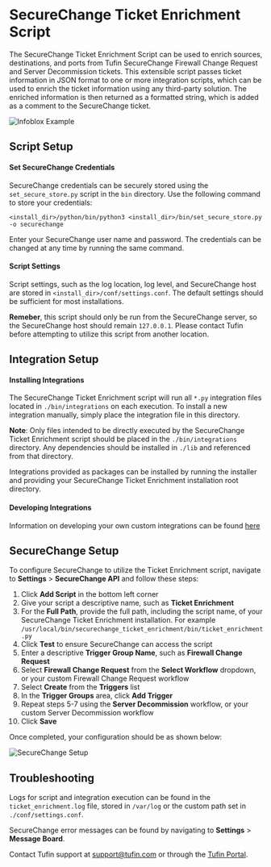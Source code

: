 # SecureChange Ticket Enrichment Script

The SecureChange Ticket Enrichment Script can be used to enrich sources, destinations, and ports from Tufin SecureChange Firewall Change Request and Server Decommission tickets.  This extensible script passes ticket information in JSON format to one or more integration scripts, which can be used to enrich the ticket information using any third-party solution.  The enriched information is then returned as a formatted string, which is added as a comment to the SecureChange ticket.

![Infoblox Example](https://raw.githubusercontent.com/jtmoran/SecureChange-Ticket-Enrichment/master/screenshots/Example%20Results.PNG?raw=true)

## Script Setup

#### Set SecureChange Credentials
SecureChange credentials can be securely stored using the `set_secure_store.py` script in the `bin` directory.  Use the following command to store your credentials:

`<install_dir>/python/bin/python3 <install_dir>/bin/set_secure_store.py -o securechange`

Enter your SecureChange user name and password.  The credentials can be changed at any time by running the same command.

#### Script Settings

Script settings, such as the log location, log level, and SecureChange host are stored in `<install_dir>/conf/settings.conf`.  The default settings should be sufficient for most installations.

**Remeber**, this script should only be run from the SecureChange server, so the SecureChange host should remain `127.0.0.1`.  Please contact Tufin before attempting to utilize this script from another location.

## Integration Setup

#### Installing Integrations

The SecureChange Ticket Enrichment script will run all `*.py` integration files located in `./bin/integrations` on each execution.  To install a new integration manually, simply place the integration file in this directory.  

**Note**: Only files intended to be directly executed by the SecureChange Ticket Enrichment script should be placed in the `./bin/integrations` directory. Any dependencies should be installed in `./lib` and referenced from that directory.  

Integrations provided as packages can be installed by running the installer and providing your SecureChange Ticket Enrichment installation root directory.

#### Developing Integrations

Information on developing your own custom integrations can be found [here](https://github.com/jtmoran/SecureChange-Ticket-Enrichment/blob/master/Developing%20Integrations.md)

## SecureChange Setup

To configure SecureChange to utilize the Ticket Enrichment script, navigate to **Settings** > **SecureChange API** and follow these steps:

1. Click **Add Script** in the bottom left corner
2. Give your script a descriptive name, such as **Ticket Enrichment**
3. For the **Full Path**, provide the full path, including the script name, of your SecureChange Ticket Enrichment installation.  For example `/usr/local/bin/securechange_ticket_enrichment/bin/ticket_enrichment.py`
4. Click **Test** to ensure SecureChange can access the script
5. Enter a descriptive **Trigger Group Name**, such as **Firewall Change Request**
6. Select **Firewall Change Request** from the **Select Workflow** dropdown, or your custom Firewall Change Request workflow
7. Select **Create** from the **Triggers** list
8. In the **Trigger Groups** area, click **Add Trigger**
9. Repeat steps 5-7 using the **Server Decommission** workflow, or your custom Server Decommission workflow
10. Click **Save**

Once completed, your configuration should be as shown below:

![SecureChange Setup](https://raw.githubusercontent.com/jtmoran/SecureChange-Ticket-Enrichment/master/screenshots/SecureChange%20Setup.PNG?raw=true)

## Troubleshooting

Logs for script and integration execution can be found in the `ticket_enrichment.log` file, stored in `/var/log` or the custom path set in `./conf/settings.conf`.

SecureChange error messages can be found by navigating to **Settings** > **Message Board**.

Contact Tufin support at <support@tufin.com> or through the [Tufin Portal](https://portal.tufin.com/).

